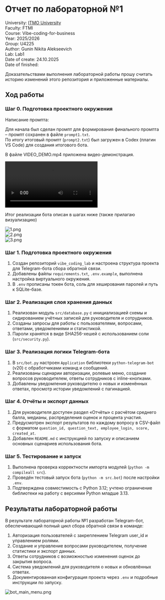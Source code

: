 # Отчет по лабораторной №1

University: [ITMO University](https://itmo.ru/ru/)  
Faculty: FTMI  
Course: Vibe-coding-for-business  
Year: 2025/2026  
Group: U4225  
Author: Gunin Nikita Alekseevich  
Lab: Lab1  
Date of create: 24.10.2025  
Date of finished:  

Доказательствами выполнения лабораторной работы прошу считать историю изменений этого репозитория и приложенные материалы.

## Ход работы

### Шаг 0. Подготовка проектного окружения

Написание промпта: 

Для начала был сделан промпт для формирования финального промпта – промпт сохранен в файле `prompt1.txt`.  
По итогу итоговый промпт (`prompt2.txt`) был загружен в Codex (плагин VS Code) для создания итогового бота.  

В файле VIDEO_DEMO.mp4 приложена видео-демонстрация.

<video controls src="https://raw.githubusercontent.com/thegunin/vibe_coding_lab_gunin/main/lab1/VIDEO_DEMO.mp4"></video>

Итог реализации бота описан в шагах ниже (также прилагаю визуализацию)

![1.png](./screenshot/1.png)  
![2.png](./screenshot/2.png)  
![3.png](./screenshot/3.png)


### Шаг 1. Подготовка проектного окружения

1. Создан репозиторий `vibe_coding_lab` и настроена структура проекта для Telegram-бота сбора обратной связи.  
2. Добавлены файлы `requirements.txt`, `.env.example`, выполнена настройка виртуального окружения.  
3. В `.env` прописаны токен бота, соль для хеширования паролей и путь к SQLite-базе.

### Шаг 2. Реализация слоя хранения данных

1. Реализован модуль `src/database.py` с инициализацией схемы и сидированием учётных записей для руководителя и сотрудников.  
2. Созданы запросы для работы с пользователями, вопросами, ответами, уведомлениями и статистикой.  
3. Пароли хранятся в виде SHA256-хешей с использованием соли (`src/security.py`).

### Шаг 3. Реализация логики Telegram-бота

1. В `src/bot.py` настроен `Application` библиотеки `python-telegram-bot` (v20) с обработчиками команд и сообщений.  
2. Реализованы сценарии авторизации, ролевые меню, создание вопросов руководителем, ответы сотрудников с inline-кнопками.  
3. Добавлены уведомления руководителю о новых и изменённых ответах, просмотр истории уведомлений с пагинацией.

### Шаг 4. Отчёты и экспорт данных

1. Для руководителя доступен раздел «Отчёты» с расчётом среднего балла, медианы, распределения оценок и процента участия.  
2. Предусмотрен экспорт результатов по каждому вопросу в CSV-файл с форматом `question_id, question_text, employee_login, score, created_at`.  
3. Добавлен `README.md` с инструкцией по запуску и описанием основных сценариев использования бота.

### Шаг 5. Тестирование и запуск

1. Выполнена проверка корректности импорта модулей (`python -m compileall src`).  
2. Проведён тестовый запуск бота (`python -m src.bot`) после настройки `.env`.  
3. Подтверждена совместимость с Python 3.12; учтено ограничение библиотеки на работу с версиями Python младше 3.13.

## Результаты лабораторной работы

В результате лабораторной работы №1 разработан Telegram-бот, обеспечивающий полный цикл сбора обратной связи в команде:

1. Авторизация пользователей с закреплением Telegram user_id и управлением ролями.  
2. Создание и управление вопросами руководителем, получение статистики и экспорт данных.  
3. Ответы сотрудников с возможностью изменения оценок до закрытия вопроса.  
4. Система уведомлений для руководителя о новых и обновлённых ответах.  
5. Документированная конфигурация проекта через `.env` и подробные инструкции по запуску.

![bot_main_menu.png](./screenshot/1.png)
